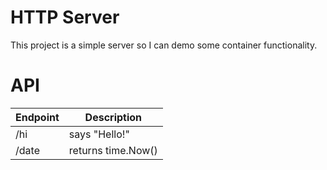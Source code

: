 # HTTP Server
This project is a simple server so I can demo some container functionality.

<trigger build>
<trigger build>
<trigger build>
<trigger build>

# API
| Endpoint   | Description          |
| ---------- | -------------------- |
| /hi        | says "Hello!"        |
| /date      | returns time.Now()   |
